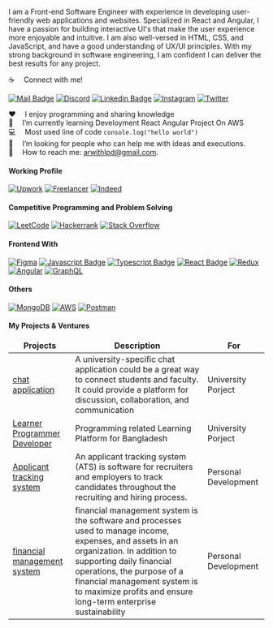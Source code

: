 I am a Front-end Software Engineer with experience in developing user-friendly web applications and websites. Specialized in React and Angular, I have a passion for building interactive UI's that make the user experience more enjoyable and intuitive. I am also well-versed in HTML, CSS, and JavaScript, and have a good understanding of UX/UI principles. With my strong background in software engineering, I am confident I can deliver the best results for any project.

:coffee: &emsp;Connect with me!


[![Mail Badge](https://img.shields.io/badge/Gmail-D14836?style=for-the-badge&logo=gmail&logoColor=white)](mailto:arwithlpd@gmail.com) [![Discord](https://img.shields.io/badge/Discord-%235865F2.svg?style=for-the-badge&logo=discord&logoColor=white)](https://discord.com/channels/@AbdurRahman#3909) [![Linkedin Badge](https://img.shields.io/badge/LinkedIn-0077B5?style=for-the-badge&logo=linkedin&logoColor=white)](https://www.linkedin.com/in/arwithlpd/) [![Instagram](https://img.shields.io/badge/Instagram-%23E4405F.svg?style=for-the-badge&logo=Instagram&logoColor=white)](https://www.instagram.com/arwithlpd)
[![Twitter](https://img.shields.io/badge/Twitter-%231DA1F2.svg?style=for-the-badge&logo=Twitter&logoColor=white)](https://twitter.com/arwithlpd)

:hearts: &emsp;I enjoy programming and sharing knowledge <br/>
🤟 &emsp;I’m currently learning Develoyment React Angular Project On AWS <br/>
:computer: &emsp;Most used line of code `console.log("hello world")` <br/>
🤔 &emsp;I’m looking for people who can help me with ideas and executions.<br/>
:e-mail: &emsp;How to reach me: arwithlpd@gmail.com.

#### Working Profile
[![Upwork](https://img.shields.io/badge/UpWork-6FDA44?style=for-the-badge&logo=Upwork&logoColor=white)](#) [![Freelancer](https://img.shields.io/badge/Freelancer-29B2FE?style=for-the-badge&logo=Freelancer&logoColor=white)](#) [![Indeed](https://img.shields.io/badge/indeed-003A9B?style=for-the-badge&logo=indeed&logoColor=white)](#)


#### Competitive Programming and Problem Solving
 [![LeetCode](https://img.shields.io/badge/LeetCode-000000?style=for-the-badge&logo=LeetCode&logoColor=#d16c06)](https://leetcode.com/arwithlpd) [![Hackerrank](https://img.shields.io/badge/-Hackerrank-2EC866?style=for-the-badge&logo=HackerRank&logoColor=white)](https://www.hackerrank.com/arwithlpd) [![Stack Overflow](https://img.shields.io/badge/-Stackoverflow-FE7A16?style=for-the-badge&logo=stack-overflow&logoColor=white)](https://stackoverflow.com/users/20219197/abdur-rahman)

#### Frontend With

[![Figma](https://img.shields.io/badge/figma-%23F24E1E.svg?style=for-the-badge&logo=figma&logoColor=white)](#) [![Javascript Badge](https://img.shields.io/badge/-Javascript-F0DB4F?style=for-the-badge&labelColor=black&logo=javascript&logoColor=F0DB4F)](#) [![Typescript Badge](https://img.shields.io/badge/-Typescript-007acc?style=for-the-badge&labelColor=black&logo=typescript&logoColor=007acc)](#) [![React Badge](https://img.shields.io/badge/-React-61DBFB?style=for-the-badge&labelColor=black&logo=react&logoColor=61DBFB)](#) [![Redux](https://img.shields.io/badge/redux-%23593d88.svg?style=for-the-badge&logo=redux&logoColor=white)](#) [![Angular](https://img.shields.io/badge/angular-%23DD0031.svg?style=for-the-badge&logo=angular&logoColor=white)](#) [![GraphQL](https://img.shields.io/badge/-GraphQL-E10098?style=for-the-badge&logo=graphql&logoColor=white)](#)
 
#### Others

[![MongoDB](https://img.shields.io/badge/MongoDB-%234ea94b.svg?style=for-the-badge&logo=mongodb&logoColor=white)](#) [![AWS](https://img.shields.io/badge/github-%23121011.svg?style=for-the-badge&logo=github&logoColor=white)](#) [![Postman](https://img.shields.io/badge/Postman-FF6C37?style=for-the-badge&logo=postman&logoColor=white)](#)

#### My Projects & Ventures


<table>
  <thead align="center">
    <tr border: none;>
      <td><b>Projects</b></td>
      <td><b>Description</b></td>
      <td><b> For </b></td>
    </tr>
  </thead>
  <tbody>
   <tr>
      <td><a href="https://chatapp-jx8l.onrender.com/" target="_blank">chat application</a></td>
      <td>A university-specific chat application could be a great way to connect students and faculty. It could provide a platform for discussion, collaboration, and communication</td>
      <td>University Porject </td>
    </tr>
    <tr>
      <td><a href="https://github.com/arwithlpd/ats" target="_blank">Learner Programmer Developer</a></td>
      <td>Programming related Learning Platform for Bangladesh</td>
      <td> University Porject </td>
    </tr>
   <tr>
      <td><a href="https://arwithlpd.netlify.app" target="_blank">Applicant tracking system</a></td>
      <td>An applicant tracking system (ATS) is software for recruiters and employers to track candidates throughout the recruiting and hiring process.</td>
      <td>Personal Development</td>
    </tr>
    <tr>
      <td><a href="/" target="_blank">financial management system</a></td>
      <td>financial management system is the software and processes used to manage income, expenses, and assets in an organization. In addition to supporting daily financial operations, the purpose of a financial management system is to maximize profits and ensure long-term enterprise sustainability</td>
      <td> Personal Development</td>
    </tr>
  </tbody>
</table>

